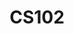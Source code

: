 ---
layout: course
title: CS102
department: Computer Science
name: Introduction to Computer Programming
type: Theory
description: Introduction to the basic computer porgramming.
instructor: Prof. Nikhil Hegde
prerequisites:
semestertype: Full
level: UG
lectures: 3
tutorials: 0
practicals: 2
credits: 4
email: nikhilhegde@gmail.com
syllabus: Introduction to the basic computer porgramming.
references: 
    - Introduction to Algorithms, 3rd edition, by T.Cormen, C. Leiserson, R. Rivest, C. Stein, MIT Press and McGraw-Hill, 2009.
permalink: /:title/
---